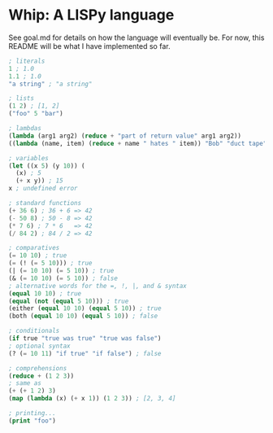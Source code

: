 Whip: A LISPy language
======================

See goal.md for details on how the language will eventually be.
For now, this README will be what I have implemented so far.

``` lisp
; literals
1 ; 1.0
1.1 ; 1.0
"a string" ; "a string"

; lists
(1 2) ; [1, 2]
("foo" 5 "bar")

; lambdas
(lambda (arg1 arg2) (reduce + "part of return value" arg1 arg2))
((lambda (name, item) (reduce + name " hates " item)) "Bob" "duct tape")

; variables
(let ((x 5) (y 10)) (
  (x) ; 5
  (+ x y)) ; 15
x ; undefined error

; standard functions
(+ 36 6) ; 36 + 6 => 42
(- 50 8) ; 50 - 8 => 42
(* 7 6) ; 7 * 6   => 42
(/ 84 2) ; 84 / 2 => 42

; comparatives
(= 10 10) ; true
(= (! (= 5 10))) ; true
(| (= 10 10) (= 5 10)) ; true
(& (= 10 10) (= 5 10)) ; false
; alternative words for the =, !, |, and & syntax
(equal 10 10) ; true
(equal (not (equal 5 10))) ; true
(either (equal 10 10) (equal 5 10)) ; true
(both (equal 10 10) (equal 5 10)) ; false

; conditionals
(if true "true was true" "true was false")
; optional syntax
(? (= 10 11) "if true" "if false") ; false

; comprehensions
(reduce + (1 2 3))
; same as
(+ (+ 1 2) 3)
(map (lambda (x) (+ x 1)) (1 2 3)) ; [2, 3, 4]

; printing...
(print "foo")
```
